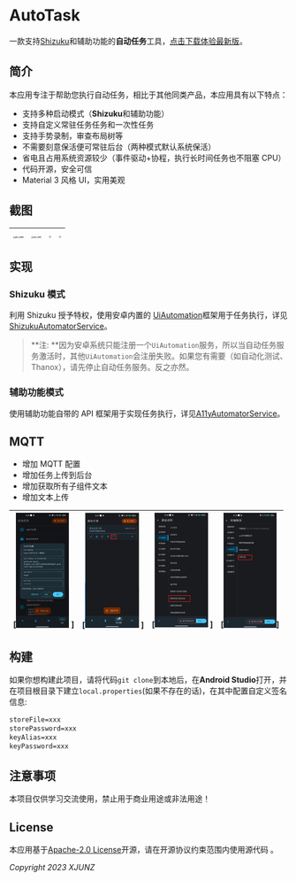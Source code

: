 # AutoTask

一款支持[Shizuku](https://github.com/RikkaApps/Shizuku)和辅助功能的**自动任务**工具，[点击下载体验最新版](https://fir.xcxwo.com/tasker)。

## 简介

本应用专注于帮助您执行自动任务，相比于其他同类产品，本应用具有以下特点：

- 支持多种启动模式（**Shizuku**和辅助功能）
- 支持自定义常驻任务任务和一次性任务
- 支持手势录制，审查布局树等
- 不需要刻意保活便可常驻后台（两种模式默认系统保活）
- 省电且占用系统资源较少（事件驱动+协程，执行长时间任务也不阻塞 CPU）
- 代码开源，安全可信
- Material 3 风格 UI，实用美观

## 截图

| <img src="/app/screenshots/Screenshot_light_1.png" alt="pic_main" style="zoom:25%;" /> | <img src="/app/screenshots/Screenshot_light_2.png" alt="pic_test" style="zoom:25%;" /> | <img src="/app/screenshots/Screenshot_night_1.png" style="zoom:25%;" /> | <img src="/app/screenshots/Screenshot_night_2.png" style="zoom:25%;" /> |
| -------------------------------------------------------------------------------------- | -------------------------------------------------------------------------------------- | ----------------------------------------------------------------------- | ----------------------------------------------------------------------- |

## 实现

### Shizuku 模式

利用 Shizuku 授予特权，使用安卓内置的 [UiAutomation](https://cs.android.com/android/platform/superproject/+/master:frameworks/base/core/java/android/app/UiAutomation.java)框架用于任务执行，详见 [ShizukuAutomatorService](https://github.com/xjunz/AutoTask/blob/master/app/src/main/java/top/xjunz/tasker/service/ShizukuAutomatorService.kt)。

> **注: **因为安卓系统只能注册一个`UiAutomation`服务，所以当自动任务服务激活时，其他`UiAutomation`会注册失败。如果您有需要（如自动化测试、Thanox），请先停止自动任务服务。反之亦然。

### 辅助功能模式

使用辅助功能自带的 API 框架用于实现任务执行，详见[A11yAutomatorService](https://github.com/xjunz/AutoTask/blob/master/app/src/main/java/top/xjunz/tasker/service/A11yAutomatorService.kt)。

## MQTT

- 增加 MQTT 配置
- 增加任务上传到后台
- 增加获取所有子组件文本
- 增加文本上传

| [<img src="https://github.com/maju-blogs/pulbic-static-file/blob/master/auto-task/mqtt-config.png" alt="pic_main" style="zoom:25%;" /> ] | [<img src="https://github.com/maju-blogs/pulbic-static-file/blob/master/auto-task/upload.png" alt="pic_test" style="zoom:25%;" /> ] | [<img src="https://github.com/maju-blogs/pulbic-static-file/blob/master/auto-task/get-child-text.png" style="zoom:25%;" /> ] | [<img src="https://github.com/maju-blogs/pulbic-static-file/blob/master/auto-task/upload-text.png" style="zoom:25%;" />] |
| ---------------------------------------------------------------------------------------------------------------------------------------- | ----------------------------------------------------------------------------------------------------------------------------------- | ------------------------------------------------------------------------------------------------------------------------- | ------------------------------------------------------------------------------------------------------------------------- |

## 构建

如果你想构建此项目，请将代码`git clone`到本地后，在**Android Studio**打开，并在项目根目录下建立`local.properties`(如果不存在的话)，在其中配置自定义签名信息:

```properties
storeFile=xxx
storePassword=xxx
keyAlias=xxx
keyPassword=xxx
```

## 注意事项

本项目仅供学习交流使用，禁止用于商业用途或非法用途！

## License

本应用基于[Apache-2.0 License](https://github.com/xjunz/AutoSkip/blob/master/LICENSE)开源，请在开源协议约束范围内使用源代码 。

_Copyright 2023 XJUNZ_
